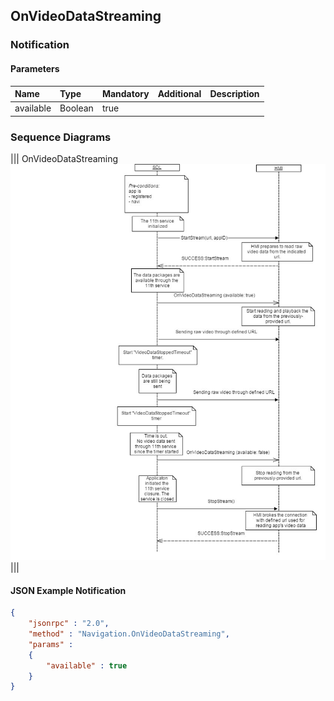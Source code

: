 ## OnVideoDataStreaming


### Notification

#### Parameters

|Name|Type|Mandatory|Additional|Description|
|:---|:---|:--------|:---------|:----------|
|available|Boolean|true|||

### Sequence Diagrams
|||
OnVideoDataStreaming
![OnVideoDataStreaming](./assets/OnVideoDataStreaming.jpg)
|||

#### JSON Example Notification
```json
{
	"jsonrpc" : "2.0",
	"method" : "Navigation.OnVideoDataStreaming",
	"params" :  
	{
		"available" : true
	}
}
```
